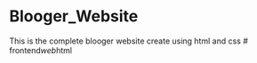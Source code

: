 # Blooger_Website
This is the complete blooger website create using html and css
#   f r o n t e n d _ w e b _ h t m l  
 